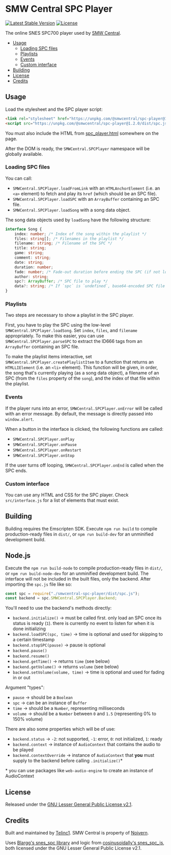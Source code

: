 # SMW Central SPC Player

[![Latest Stable Version](https://img.shields.io/npm/v/@smwcentral/spc-player)](https://www.npmjs.com/package/@smwcentral/spc-player)
[![License](https://img.shields.io/npm/l/@smwcentral/spc-player)](https://github.com/telinc1/smwcentral-spc-player/blob/master/LICENSE)

The online SNES SPC700 player used by [SMW Central](https://www.smwcentral.net).

* [Usage](#usage)
  * [Loading SPC files](#loading-spc-files)
  * [Playlists](#playlists)
  * [Events](#events)
  * [Custom interface](#custom-interface)
* [Building](#building)
* [License](#license)
* [Credits](#credits)

## Usage

Load the stylesheet and the SPC player script:

```html
<link rel="stylesheet" href="https://unpkg.com/@smwcentral/spc-player@1.2.0/dist/spc_player.css">
<script src="https://unpkg.com/@smwcentral/spc-player@1.2.0/dist/spc.js"></script>
```

You must also include the HTML from [spc_player.html](https://github.com/telinc1/smwcentral-spc-player/blob/master/src/spc_player.html) somewhere on the page.

After the DOM is ready, the `SMWCentral.SPCPlayer` namespace will be globally available.

### Loading SPC files

You can call:
- `SMWCentral.SPCPlayer.loadFromLink` with an `HTMLAnchorElement` (i.e. an `<a>` element) to fetch and play its `href` (which should be an SPC file).
- `SMWCentral.SPCPlayer.loadSPC` with an `ArrayBuffer` containing an SPC file.
- `SMWCentral.SPCPlayer.loadSong` with a song data object.

The song data objects used by `loadSong` have the following structure:

```typescript
interface Song {
    index: number; /* Index of the song within the playlist */
    files: string[]; /* Filenames in the playlist */
    filename: string; /* Filename of the SPC */
    title: string;
    game: string;
    comment: string;
    date: string;
    duration: number;
    fade: number; /* Fade-out duration before ending the SPC (if not looping) */
    author: string;
    spc?: ArrayBuffer; /* SPC file to play */
    data?: string; /* If `spc` is `undefined`, base64-encoded SPC file to play */
}
```

### Playlists

Two steps are necessary to show a playlist in the SPC player.

First, you have to play the SPC using the low-level `SMWCentral.SPCPlayer.loadSong`. Set `index`, `files`, and `filename` appropriately. To make this easier, you can use `SMWCentral.SPCPlayer.parseSPC` to extract the ID666 tags from an `ArrayBuffer` containing an SPC file.

To make the playlist items interactive, set `SMWCentral.SPCPlayer.createPlaylistItem` to a function that returns an `HTMLLIElement` (i.e. an `<li>` element). This function will be given, in order, the song that's currently playing (as a song data object), a filename of an SPC (from the `files` property of the `song`), and the index of that file within the playlist.

### Events

If the player runs into an error, `SMWCentral.SPCPlayer.onError` will be called with an error message. By default, the message is directly passed into `window.alert`.

When a button in the interface is clicked, the following functions are called:

- `SMWCentral.SPCPlayer.onPlay`
- `SMWCentral.SPCPlayer.onPause`
- `SMWCentral.SPCPlayer.onRestart`
- `SMWCentral.SPCPlayer.onStop`

If the user turns off looping, `SMWCentral.SPCPlayer.onEnd` is called when the SPC ends.

### Custom interface

You can use any HTML and CSS for the SPC player. Check `src/interface.js` for a list of elements that must exist.

## Building

Building requires the Emscripten SDK. Execute `npm run build` to compile production-ready files in `dist/`, or `npm run build-dev` for an unminified development build.

## Node.js

Execute the `npm run build-node` to compile production-ready files in `dist/`, or `npm run build-node-dev` for an unminified development build. The interface will not be included in the built files, only the backend. After importing the `spc.js` file like so:

```js
const spc = require("./smwcentral-spc-player/dist/spc.js");
const backend = spc.SMWCentral.SPCPlayer.Backend;
```

You'll need to use the backend's methods directly:
- `backend.initialize()` -> must be called first. only load an SPC once its status is ready (`1`). there is currently no event to listen for when it is done initializing
- `backend.loadSPC(spc, time)` -> time is optional and used for skipping to a certain timestamp
- `backend.stopSPC(pause)` -> pause is optional
- `backend.pause()`
- `backend.resume()`
- `backend.getTime()` -> returns `time` (see below)
- `backend.getVolume()` -> returns `volume` (see below)
- `backend.setVolume(volume, time)` -> time is optional and used for fading in or out

Argument "types":
- `pause` -> should be a `Boolean`
- `spc` -> can be an instance of `Buffer`
- `time` -> should be a `Number`, representing milliseconds
- `volume` -> should be a `Number` between `0` and `1.5` (representing 0% to 150% volume)

There are also some properties which will be of use:
- `backend.status` -> `-2`: not supported, `-1`: error, `0`: not initialized, `1`: ready
- `backend.context` -> instance of `AudioContext` that contains the audio to be played
- `backend.contextOverride` -> instance of `AudioContext` that **you** must supply to the backend before calling `.initialize()`*

\* you can use packages like `web-audio-engine` to create an instance of AudioContext

## License

Released under the [GNU Lesser General Public License v2.1](https://github.com/telinc1/smwcentral-spc-player/blob/master/LICENSE).

## Credits

Built and maintained by [Telinc1](https://github.com/telinc1). SMW Central is property of [Noivern](https://smwc.me/u/6651).

Uses [Blargg's snes_spc library](http://www.slack.net/~ant/libs/audio.html#snes_spc) and logic from [cosinusoidally's snes_spc_js](https://github.com/cosinusoidally/snes_spc_js), both licensed under the GNU Lesser General Public License v2.1.
